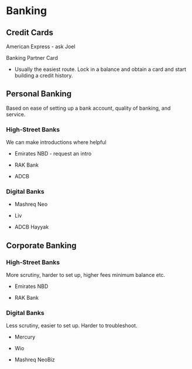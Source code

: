 # Banking

## Credit Cards

American Express - ask Joel

  

Banking Partner Card

-   Usually the easiest route. Lock in a balance and obtain a card and start building a credit history.
    

## Personal Banking

Based on ease of setting up a bank account, quality of banking, and service.

### High-Street Banks

We can make introductions where helpful

-   Emirates NBD - request an intro
    
-   RAK Bank
    
-   ADCB
    

### Digital Banks

-   Mashreq Neo
    
-   Liv
    
-   ADCB Hayyak
    

## Corporate Banking

### High-Street Banks

More scrutiny, harder to set up, higher fees minimum balance etc.

-   Emirates NBD
    
-   RAK Bank
    

### Digital Banks

Less scrutiny, easier to set up. Harder to troubleshoot.

-   Mercury
    
-   Wio
    
-   Mashreq NeoBiz